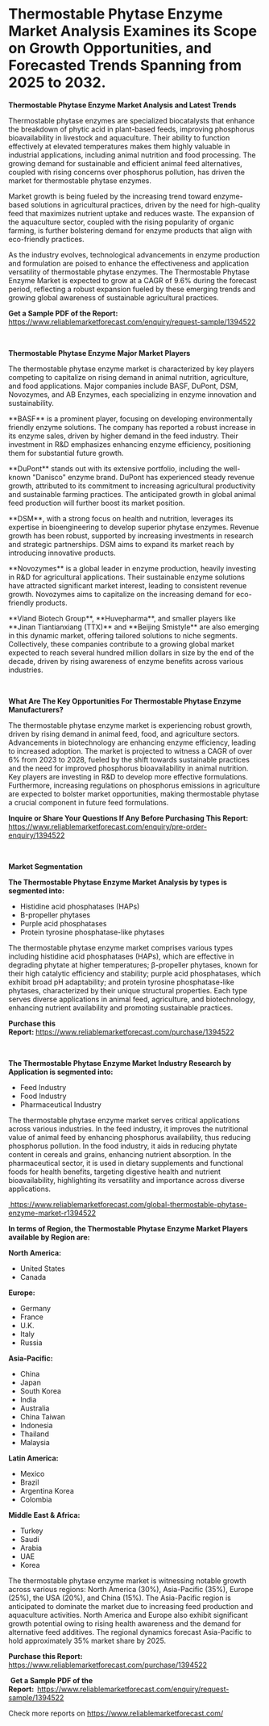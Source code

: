 <p><h1>Thermostable Phytase Enzyme Market Analysis Examines its Scope on Growth Opportunities, and Forecasted Trends Spanning from 2025 to 2032.</h1></p><p><strong>Thermostable Phytase Enzyme Market Analysis and Latest Trends</strong></p>
<p><p>Thermostable phytase enzymes are specialized biocatalysts that enhance the breakdown of phytic acid in plant-based feeds, improving phosphorus bioavailability in livestock and aquaculture. Their ability to function effectively at elevated temperatures makes them highly valuable in industrial applications, including animal nutrition and food processing. The growing demand for sustainable and efficient animal feed alternatives, coupled with rising concerns over phosphorus pollution, has driven the market for thermostable phytase enzymes.</p><p>Market growth is being fueled by the increasing trend toward enzyme-based solutions in agricultural practices, driven by the need for high-quality feed that maximizes nutrient uptake and reduces waste. The expansion of the aquaculture sector, coupled with the rising popularity of organic farming, is further bolstering demand for enzyme products that align with eco-friendly practices.</p><p>As the industry evolves, technological advancements in enzyme production and formulation are poised to enhance the effectiveness and application versatility of thermostable phytase enzymes. The Thermostable Phytase Enzyme Market is expected to grow at a CAGR of 9.6% during the forecast period, reflecting a robust expansion fueled by these emerging trends and growing global awareness of sustainable agricultural practices.</p></p>
<p><strong>Get a Sample PDF of the Report:&nbsp;</strong> <a href="https://www.reliablemarketforecast.com/enquiry/request-sample/1394522?utm_campaign=3491&utm_medium=2&utm_source=Github&utm_content=ia&utm_term=22032025&utm_id=thermostable-phytase-enzyme">https://www.reliablemarketforecast.com/enquiry/request-sample/1394522</a></p>
<p>&nbsp;</p>
<p><strong>Thermostable Phytase Enzyme Major Market Players</strong></p>
<p><p>The thermostable phytase enzyme market is characterized by key players competing to capitalize on rising demand in animal nutrition, agriculture, and food applications. Major companies include BASF, DuPont, DSM, Novozymes, and AB Enzymes, each specializing in enzyme innovation and sustainability.</p><p>**BASF** is a prominent player, focusing on developing environmentally friendly enzyme solutions. The company has reported a robust increase in its enzyme sales, driven by higher demand in the feed industry. Their investment in R&D emphasizes enhancing enzyme efficiency, positioning them for substantial future growth.</p><p>**DuPont** stands out with its extensive portfolio, including the well-known "Danisco" enzyme brand. DuPont has experienced steady revenue growth, attributed to its commitment to increasing agricultural productivity and sustainable farming practices. The anticipated growth in global animal feed production will further boost its market position.</p><p>**DSM**, with a strong focus on health and nutrition, leverages its expertise in bioengineering to develop superior phytase enzymes. Revenue growth has been robust, supported by increasing investments in research and strategic partnerships. DSM aims to expand its market reach by introducing innovative products.</p><p>**Novozymes** is a global leader in enzyme production, heavily investing in R&D for agricultural applications. Their sustainable enzyme solutions have attracted significant market interest, leading to consistent revenue growth. Novozymes aims to capitalize on the increasing demand for eco-friendly products.</p><p>**Vland Biotech Group**, **Huvepharma**, and smaller players like **Jinan Tiantianxiang (TTX)** and **Beijing Smistyle** are also emerging in this dynamic market, offering tailored solutions to niche segments. Collectively, these companies contribute to a growing global market expected to reach several hundred million dollars in size by the end of the decade, driven by rising awareness of enzyme benefits across various industries.</p></p>
<p>&nbsp;</p>
<p><strong>What Are The Key Opportunities For Thermostable Phytase Enzyme Manufacturers?</strong></p>
<p><p>The thermostable phytase enzyme market is experiencing robust growth, driven by rising demand in animal feed, food, and agriculture sectors. Advancements in biotechnology are enhancing enzyme efficiency, leading to increased adoption. The market is projected to witness a CAGR of over 6% from 2023 to 2028, fueled by the shift towards sustainable practices and the need for improved phosphorus bioavailability in animal nutrition. Key players are investing in R&D to develop more effective formulations. Furthermore, increasing regulations on phosphorus emissions in agriculture are expected to bolster market opportunities, making thermostable phytase a crucial component in future feed formulations.</p></p>
<p><strong>Inquire or Share Your Questions If Any Before Purchasing This Report:</strong> <a href="https://www.reliablemarketforecast.com/enquiry/pre-order-enquiry/1394522?utm_campaign=3491&utm_medium=2&utm_source=Github&utm_content=ia&utm_term=22032025&utm_id=thermostable-phytase-enzyme">https://www.reliablemarketforecast.com/enquiry/pre-order-enquiry/1394522</a></p>
<p>&nbsp;</p>
<p><strong>Market Segmentation</strong></p>
<p><strong>The Thermostable Phytase Enzyme Market Analysis by types is segmented into:</strong></p>
<p><ul><li>Histidine acid phosphatases (HAPs)</li><li>Β-propeller phytases</li><li>Purple acid phosphatases</li><li>Protein tyrosine phosphatase-like phytases</li></ul></p>
<p><p>The thermostable phytase enzyme market comprises various types including histidine acid phosphatases (HAPs), which are effective in degrading phytate at higher temperatures; β-propeller phytases, known for their high catalytic efficiency and stability; purple acid phosphatases, which exhibit broad pH adaptability; and protein tyrosine phosphatase-like phytases, characterized by their unique structural properties. Each type serves diverse applications in animal feed, agriculture, and biotechnology, enhancing nutrient availability and promoting sustainable practices.</p></p>
<p><strong>Purchase this Report:&nbsp;</strong><a href="https://www.reliablemarketforecast.com/purchase/1394522?utm_campaign=3491&utm_medium=2&utm_source=Github&utm_content=ia&utm_term=22032025&utm_id=thermostable-phytase-enzyme">https://www.reliablemarketforecast.com/purchase/1394522</a></p>
<p>&nbsp;</p>
<p><strong>The Thermostable Phytase Enzyme Market Industry Research by Application is segmented into:</strong></p>
<p><ul><li>Feed Industry</li><li>Food Industry</li><li>Pharmaceutical Industry</li></ul></p>
<p><p>The thermostable phytase enzyme market serves critical applications across various industries. In the feed industry, it improves the nutritional value of animal feed by enhancing phosphorus availability, thus reducing phosphorus pollution. In the food industry, it aids in reducing phytate content in cereals and grains, enhancing nutrient absorption. In the pharmaceutical sector, it is used in dietary supplements and functional foods for health benefits, targeting digestive health and nutrient bioavailability, highlighting its versatility and importance across diverse applications.</p></p>
<p><a href="https://www.reliablemarketforecast.com/global-thermostable-phytase-enzyme-market-r1394522?utm_campaign=3491&utm_medium=2&utm_source=Github&utm_content=ia&utm_term=22032025&utm_id=thermostable-phytase-enzyme">&nbsp;https://www.reliablemarketforecast.com/global-thermostable-phytase-enzyme-market-r1394522</a></p>
<p><strong>In terms of Region, the Thermostable Phytase Enzyme Market Players available by Region are:</strong></p>
<p>
    <p> <strong> North America: </strong>
        <ul>
            <li>United States</li>
            <li>Canada</li>
        </ul>
        </p> 
    <p> <strong> Europe: </strong>
        <ul>
            <li>Germany</li>
            <li>France</li>
            <li>U.K.</li>
            <li>Italy</li>
            <li>Russia</li>
        </ul>
        </p> 
    <p> <strong> Asia-Pacific: </strong>
        <ul>
            <li>China</li>
            <li>Japan</li>
            <li>South Korea</li>
            <li>India</li>
            <li>Australia</li>
            <li>China Taiwan</li>
            <li>Indonesia</li>
            <li>Thailand</li>
            <li>Malaysia</li>
        </ul>
        </p> 
    <p> <strong> Latin America: </strong>
        <ul>
            <li>Mexico</li>
            <li>Brazil</li>
            <li>Argentina Korea</li>
            <li>Colombia</li>
        </ul>
        </p> 
    <p> <strong> Middle East & Africa: </strong>
        <ul>
            <li>Turkey</li>
            <li>Saudi</li>
            <li>Arabia</li>
            <li>UAE</li>
            <li>Korea</li>
        </ul>
    </p>
    </p>
<p><p>The thermostable phytase enzyme market is witnessing notable growth across various regions: North America (30%), Asia-Pacific (35%), Europe (25%), the USA (20%), and China (15%). The Asia-Pacific region is anticipated to dominate the market due to increasing feed production and aquaculture activities. North America and Europe also exhibit significant growth potential owing to rising health awareness and the demand for alternative feed additives. The regional dynamics forecast Asia-Pacific to hold approximately 35% market share by 2025.</p></p>
<p><strong>Purchase this Report: </strong><a href="https://www.reliablemarketforecast.com/purchase/1394522?utm_campaign=3491&utm_medium=2&utm_source=Github&utm_content=ia&utm_term=22032025&utm_id=thermostable-phytase-enzyme">https://www.reliablemarketforecast.com/purchase/1394522</a></p>
<p>&nbsp;<strong>Get a Sample PDF of the Report:&nbsp;&nbsp;</strong><a href="https://www.reliablemarketforecast.com/enquiry/request-sample/1394522?utm_campaign=3491&utm_medium=2&utm_source=Github&utm_content=ia&utm_term=22032025&utm_id=thermostable-phytase-enzyme">https://www.reliablemarketforecast.com/enquiry/request-sample/1394522</a></p>
<p><strong></strong></p>
<p>Check more reports on <a href="https://www.reliablemarketforecast.com/?utm_campaign=3491&utm_medium=2&utm_source=Github&utm_content=ia&utm_term=22032025&utm_id=thermostable-phytase-enzyme">https://www.reliablemarketforecast.com/</a></p>